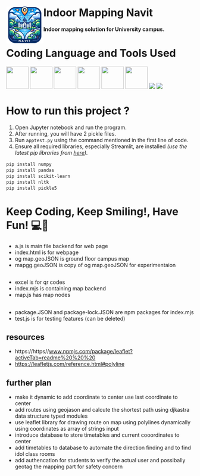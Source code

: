 # **Indoor Mapping Navit**    <img src="media/logo.png" height="100" align="left"/>
**Indoor mapping solution for University campus.**

# **Coding Language and Tools Used**
<p align="left">

<img src="https://cdn.jsdelivr.net/gh/devicons/devicon@latest/icons/html5/html5-original.svg" width="60" height="60"/>
<img src="https://cdn.jsdelivr.net/gh/devicons/devicon@latest/icons/css3/css3-original.svg" width="60" height="60"/>
<img src="https://cdn.jsdelivr.net/gh/devicons/devicon@latest/icons/javascript/javascript-original.svg" width="60" height="60"/>
<img src="https://cdn.jsdelivr.net/gh/devicons/devicon@latest/icons/nodejs/nodejs-original.svg" width="60" height="60"/>
<img src="https://cdn.jsdelivr.net/gh/devicons/devicon@latest/icons/express/express-original.svg" width="60" height="60"/>
<img src="https://cdn.jsdelivr.net/gh/devicons/devicon@latest/icons/npm/npm-original-wordmark.svg" width="60" height="60"/>
<img src="https://upload.wikimedia.org/wikipedia/commons/b/b0/Openstreetmap_logo.svg"height="60"/> 
<img src="https://upload.wikimedia.org/wikipedia/commons/thumb/1/13/Leaflet_logo.svg/1280px-Leaflet_logo.svg.png" height="60"/>
</p>
          


# **How to run this project ?** 

1. Open Jupyter notebook and run the program.
2. After running, you will have 2 pickle files.
3. Run `apptest.py` using the command mentioned in the first line of code.
4. Ensure all required libraries, especially Streamlit, are installed *(use the latest pip libraries from [here](https://pypi.org/)).*


```code
pip install numpy
pip install pandas
pip install scikit-learn
pip install nltk
pip install pickle5
```
#


# **Keep Coding, Keep Smiling!, Have Fun!** 💻🚀



* a.js is main file backend for web page 
* index.html is for webpage
* og map.geoJSON is ground floor campus map
* mapgg.geoJSON is copy of og map.geoJSON for experimentaion 
##
* excel is for qr codes
* index.mjs is containing map backend 
* map.js has map nodes
##
* package.JSON and package-lock.JSON are npm packages for index.mjs
* test.js is for testing features (can be deleted)

## resources
* https://https//www.npmjs.com/package/leaflet?activeTab=readme%20%20%20
* https://leafletjs.com/reference.html#polyline
## further plan
* make it dynamic to add coordinate to center use last coordinate to center
* add routes using geojason and calcute the shortest path using djkastra data structure typed modules
* use leaflet library for drawing route on map using polylines dynamically using coordinates as array of strings input
* introduce database to store timetables and current cooordinates to center
* add timetables to database to automate the direction finding and to find idol class rooms
* add authencation for students to verify the actual user and possibally geotag the mapping part for safety concern